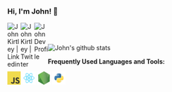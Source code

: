 ### Hi, I'm John! 👋

<a href="https://linkedin.com/in/johnkirtley16" target="_blank">
  <img align="left" alt="John Kirtley | Linkedin " width="30px" src="http://www.prepare1.com/wp-content/uploads/2014/04/linkedin-logo-high-res-1254-1024x1024.jpg"</a>
  
<a href="https://twitter.com/johnkirtley_" target="_blank">
  <img align="left" alt="John Kirtley | Twitter" width="31px" src="https://raw.githubusercontent.com/anuraghazra/anuraghazra/master/assets/twitter.svg" />
</a>

<a href="https://dev.to/johnkirtley_" target="_blank">
  <img align="left" alt="John Dev Profile" width="31px" src="https://cdn4.iconfinder.com/data/icons/logos-and-brands-1/512/84_Dev_logo_logos-512.png" />
</a>

<br/>
<br/>


![John's github stats](https://github-readme-stats.vercel.app/api?username=johnkirtley&count_private=true&show_icons=true&theme=radical)

**Frequently Used Languages and Tools:**  

<code><img height="30" src="https://raw.githubusercontent.com/github/explore/80688e429a7d4ef2fca1e82350fe8e3517d3494d/topics/javascript/javascript.png"></code>
<code><img height="30" src="https://raw.githubusercontent.com/github/explore/80688e429a7d4ef2fca1e82350fe8e3517d3494d/topics/react/react.png"></code>
<code><img height="30" src="https://raw.githubusercontent.com/github/explore/80688e429a7d4ef2fca1e82350fe8e3517d3494d/topics/nodejs/nodejs.png"></code> 
<code><img height="30" src="https://raw.githubusercontent.com/github/explore/5c058a388828bb5fde0bcafd4bc867b5bb3f26f3/topics/python/python.png"></code>


